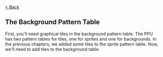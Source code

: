 [< Back](../README.md)

## The Background Pattern Table
First, you'll need graphical tiles in the background pattern table. The PPU has two pattern tables for tiles, one for sprites and one for backgrounds. In the previous chapters, we added some tiles to the sprite pattern table. Now, we'll need to add tiles to the background table.